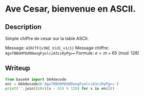 # Ave Cesar, bienvenue en ASCII.

## Description

Simple chiffre de cesar sur la table ASCII.

Message: `AIRCTF{v3NI_Vid1_v1c1}`
Message chiffre: `AgoTBBUHPDd0DwogFyolciA3ciRyPg==`
Formule: $e = m + 65 \pmod{128}$

## Writeup

```python
from base64 import b64decode
enc = b64decode(b'AgoTBBUHPDd0DwogFyolciA3ciRyPg==')
print(''.join([chr((x - 65) % 128) for x in enc]))
```